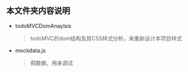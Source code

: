 ## 本文件夹内容说明

- todoMVCDomAnaylsis

  > todoMVC的dom结构及其CSS样式分析，来重新设计本项目样式

- mockdata.js 

  > 假数据，用来调试


